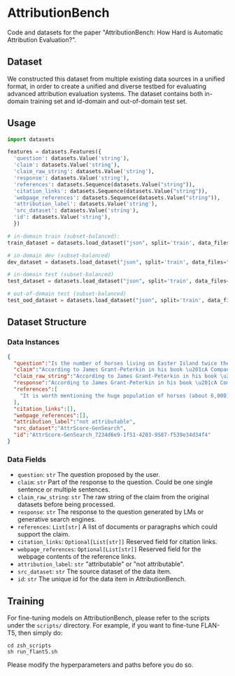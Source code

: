 # AttributionBench
Code and datasets for the paper "AttributionBench: How Hard is Automatic Attribution Evaluation?".

## Dataset
We constructed this dataset from multiple existing data sources in a unified format, in order to create a unified and diverse testbed for evaluating advanced attribution evaluation systems. The dataset contains both in-domain training set and id-domain and out-of-domain test set.

## Usage
```python
import datasets

features = datasets.Features({
  'question': datasets.Value('string'),
  'claim': datasets.Value('string'),
  'claim_raw_string': datasets.Value('string'),
  'response': datasets.Value('string'),
  'references': datasets.Sequence(datasets.Value("string")),
  'citation_links': datasets.Sequence(datasets.Value("string")),
  'webpage_references': datasets.Sequence(datasets.Value("string")),
  'attribution_label': datasets.Value('string'),
  'src_dataset': datasets.Value('string'),
  'id': datasets.Value('string'),
  })

# in-domain train (subset-balanced): 
train_dataset = datasets.load_dataset("json", split='train', data_files="data/train_all_subset_balanced.jsonl", features=features)

# in-domain dev (subset-balanced)
dev_dataset = datasets.load_dataset("json", split='train', data_files="data/dev_all_subset_balanced.jsonl", features=features)

# in-domain test (subset-balanced)
test_dataset = datasets.load_dataset("json", split='train', data_files="data/test_all_subset_balanced.jsonl", features=features)

# out-of-domain test (subset-balanced)
test_ood_dataset = datasets.load_dataset("json", split='train', data_files="data/test_ood_all_subset_balanced.jsonl", features=features)
```

## Dataset Structure
### Data Instances
```json
{
  "question":"Is the number of horses living on Easter Island twice the number of people?",
  "claim":"According to James Grant-Peterkin in his book \u201cA Companion to Easter Island\u201d, there are almost 3,000 horses on Easter Island. However, locals often claim that they have more horses than people. The population of Easter Island is about 6,000 inhabitants. So it seems that the number of horses living on Easter Island is not twice the number of people.",
  "claim_raw_string":"According to James Grant-Peterkin in his book \u201cA Companion to Easter Island\u201d, there are almost 3,000 horses on Easter Island. However, locals often claim that they have more horses than people. The population of Easter Island is about 6,000 inhabitants. So it seems that the number of horses living on Easter Island is not twice the number of people.",
  "response":"According to James Grant-Peterkin in his book \u201cA Companion to Easter Island\u201d, there are almost 3,000 horses on Easter Island. However, locals often claim that they have more horses than people. The population of Easter Island is about 6,000 inhabitants. So it seems that the number of horses living on Easter Island is not twice the number of people.",
  "references":[
    "It is worth mentioning the huge population of horses (about 6,000) that already outnumber people and roam free on the island."
  ],
  "citation_links":[],
  "webpage_references":[],
  "attribution_label":"not attributable",
  "src_dataset":"AttrScore-GenSearch",
  "id":"AttrScore-GenSearch_7234d6e9-1f51-4203-9587-f539e34d34f4"
}
```
### Data Fields
- ```question```: ```str``` The question proposed by the user.
- ```claim```: ```str``` Part of the response to the question. Could be one single sentence or multiple sentences.
- ```claim_raw_string```: ```str``` The raw string of the claim from the original datasets before being processed.
- ```response```: ```str``` The response to the question generated by LMs or generative search engines.
- ```references```: ```List[str]``` A list of documents or paragraphs which could support the claim.
- ```citation_links```: ```Optional[List[str]]``` Reserved field for citation links.
- ```webpage_references```: ```Optional[List[str]]``` Reserved field for the webpage contents of the reference links.
- ```attribution_label```: ```str``` "attributable" or "not attributable".
- ```src_dataset```: ```str``` The source dataset of the data item.
- ```id```: ```str``` The unique id for the data item in AttributionBench.

## Training
For fine-tuning models on AttributionBench, please refer to the scripts under the ```scripts/``` directory. For example, if you want to fine-tune FLAN-T5, then simply do:
```shell
cd zsh_scripts
sh run_flant5.sh
```
Please modify the hyperparameters and paths before you do so.